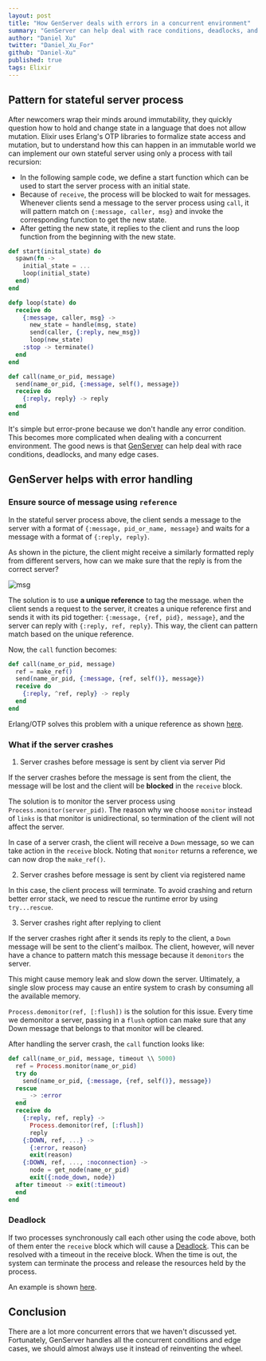 ```yaml
---
layout: post
title: "How GenServer deals with errors in a concurrent environment"
summary: "GenServer can help deal with race conditions, deadlocks, and many edge cases"
author: "Daniel Xu"
twitter: "Daniel_Xu_For"
github: "Daniel-Xu"
published: true
tags: Elixir
---
```


## Pattern for stateful server process

After newcomers wrap their minds around immutability, they quickly question how to hold and change state in a language that
does not allow mutation. Elixir uses Erlang's OTP libraries to formalize state access and mutation,
but to understand how this can happen in an immutable world we can implement our own stateful server using only a process with tail recursion:

* In the following sample code, we define a start function which can be used to start the server process with an initial state.
* Because of `receive`, the process will be blocked to wait for messages. Whenever clients send a message to the server process using `call`,
  it will pattern match on `{:message, caller, msg}` and invoke the corresponding function to get the new state.
* After getting the new state, it replies to the client and runs the loop function from the beginning with the new state.

```elixir
def start(inital_state) do
  spawn(fn ->
    initial_state = ...
    loop(initial_state)
  end)
end

defp loop(state) do
  receive do
    {:message, caller, msg} ->
      new_state = handle(msg, state)
      send(caller, {:reply, new_msg})
      loop(new_state)
    :stop -> terminate()
  end
end

def call(name_or_pid, message)
  send(name_or_pid, {:message, self(), message})
  receive do
    {:reply, reply} -> reply
  end
end
```

It's simple but error-prone because we don't handle any error condition. This becomes more complicated when dealing with a concurrent environment.
The good news is that [GenServer](http://elixir-lang.org/docs/stable/elixir/GenServer.html) can help deal with race conditions, deadlocks,
and many edge cases.

## GenServer helps with error handling

### Ensure source of message using `reference`

In the stateful server process above, the client sends a message to the server with a format of `{:message, pid_or_name, message}`
and waits for a message with a format of `{:reply, reply}`.

As shown in the picture, the client might receive a similarly formatted reply from different servers,
how can we make sure that the reply is from the correct server?

![msg](http://d.pr/i/BS8a+)

The solution is to use **a unique reference** to tag the message. when the client sends a request to the server,
it creates a unique reference first and sends it with its pid together: `{:message, {ref, pid}, message}`,
and the server can reply with `{:reply, ref, reply}`. This way, the client can pattern match based on the unique reference.

Now, the `call` function becomes:

```elixir
def call(name_or_pid, message)
  ref = make_ref()
  send(name_or_pid, {:message, {ref, self()}, message})
  receive do
    {:reply, ^ref, reply} -> reply
  end
end
```

Erlang/OTP solves this problem with a unique reference as shown [here](https://github.com/erlang/otp/blob/maint/lib/stdlib/src/gen.erl#L167).

### What if the server crashes

1. Server crashes before message is sent by client via server Pid

  If the server crashes before the message is sent from the client, the message will be lost and the client will be **blocked** in the `receive` block.

  The solution is to monitor the server process using `Process.monitor(server_pid)`. The reason why we choose `monitor` instead of
  `links` is that monitor is unidirectional, so termination of the client will not affect the server.

  In case of a server crash, the client will receive a `Down` message, so we can take action in the `receive` block.
  Noting that `monitor` returns a reference, we can now drop the `make_ref()`.

2. Server crashes before message is sent by client via registered name

  In this case, the client process will terminate. To avoid crashing and return better error stack, we need to rescue the runtime error by
  using `try...rescue`.

3. Server crashes right after replying to client

  If the server crashes right after it sends its reply to the client, a `Down` message will be sent to the client's
  mailbox. The client, however, will never have a chance to pattern match this message because it `demonitors` the server.

  This might cause memory leak and slow down the server. Ultimately, a single slow process may cause an entire system to crash by consuming all the available memory.

  `Process.demonitor(ref, [:flush])` is the solution for this issue. Every time we demonitor a server,
  passing in a `flush` option can make sure that any Down message that belongs to that monitor will be cleared.

After handling the server crash, the `call` function looks like:

```elixir
def call(name_or_pid, message, timeout \\ 5000)
  ref = Process.monitor(name_or_pid)
  try do
    send(name_or_pid, {:message, {ref, self()}, message})
  rescue
    _ -> :error
  end
  receive do
    {:reply, ref, reply} ->
      Process.demonitor(ref, [:flush])
      reply
    {:DOWN, ref, ...} ->
      {:error, reason}
      exit(reason)
    {:DOWN, ref, ..., :noconnection} ->
      node = get_node(name_or_pid)
      exit({:node_down, node})
  after timeout -> exit(:timeout)
  end
end
```

### Deadlock

If two processes synchronously call each other using the code above, both of them enter the `receive` block which will cause
a [Deadlock](https://en.wikipedia.org/wiki/Deadlock). This can be resolved with a timeout in the receive block. When the time is
out, the system can terminate the process and release the resources held by the process.

An example is shown [here](https://github.com/erlang/otp/blob/maint/lib/stdlib/src/gen.erl#L178-L181).

## Conclusion

There are a lot more concurrent errors that we haven't discussed yet. Fortunately, GenServer handles all the concurrent conditions and
edge cases, we should almost always use it instead of reinventing the wheel.
